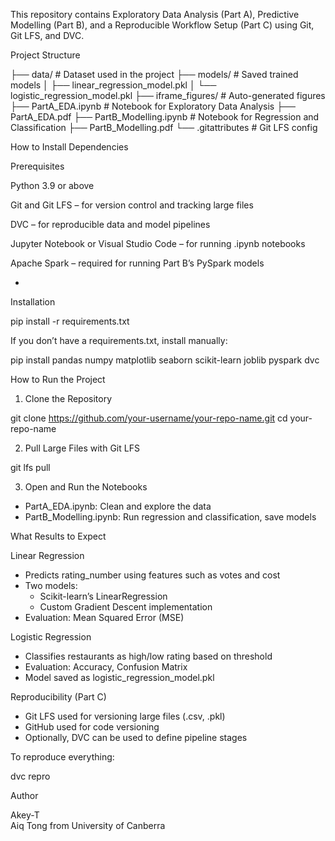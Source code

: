 This repository contains Exploratory Data Analysis (Part A), Predictive Modelling (Part B), and a Reproducible Workflow Setup (Part C) using Git, Git LFS, and DVC.

Project Structure

├── data/                          # Dataset used in the project
├── models/                        # Saved trained models
│   ├── linear_regression_model.pkl
│   └── logistic_regression_model.pkl
├── iframe_figures/               # Auto-generated figures
├── PartA_EDA.ipynb               # Notebook for Exploratory Data Analysis
├── PartA_EDA.pdf
├── PartB_Modelling.ipynb         # Notebook for Regression and Classification
├── PartB_Modelling.pdf
└── .gitattributes                # Git LFS config

How to Install Dependencies

Prerequisites

Python 3.9 or above

Git and Git LFS – for version control and tracking large files

DVC – for reproducible data and model pipelines

Jupyter Notebook or Visual Studio Code – for running .ipynb notebooks

Apache Spark – required for running Part B’s PySpark models
 
-
Installation

pip install -r requirements.txt

If you don’t have a requirements.txt, install manually:

pip install pandas numpy matplotlib seaborn scikit-learn joblib pyspark dvc

How to Run the Project

1. Clone the Repository

git clone https://github.com/your-username/your-repo-name.git
cd your-repo-name

2. Pull Large Files with Git LFS

git lfs pull

3. Open and Run the Notebooks

- PartA_EDA.ipynb: Clean and explore the data
- PartB_Modelling.ipynb: Run regression and classification, save models

What Results to Expect

Linear Regression

- Predicts rating_number using features such as votes and cost
- Two models: 
  - Scikit-learn’s LinearRegression  
  - Custom Gradient Descent implementation  
- Evaluation: Mean Squared Error (MSE)

Logistic Regression

- Classifies restaurants as high/low rating based on threshold
- Evaluation: Accuracy, Confusion Matrix
- Model saved as logistic_regression_model.pkl

Reproducibility (Part C)

- Git LFS used for versioning large files (.csv, .pkl)
- GitHub used for code versioning
- Optionally, DVC can be used to define pipeline stages

To reproduce everything:

dvc repro

Author

Akey-T  
Aiq Tong from University of Canberra
